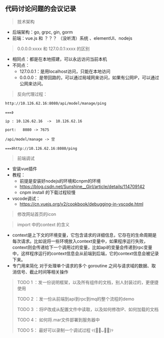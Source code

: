 ## 代码讨论问题的会议记录

> 技术架构

- 后端架构：go,   grpc,     gin,     gorm
- 前端：vue.js   和   ？？？ （没听清）系统 、elementUI、nodejs



> 0.0.0.0:xxxx 和 127.0.0.1:xxxx  的区别

- 相同点：都是在本地搭建，可以永远访问当前本机
- 不同点：
  - 127.0.0.1：是用localhost访问，只能在本地访问
  - 0.0.0.0： 是带回路的，可以通过局域网来访问，如果有公网IP，可以通过公网来访问。



> 反向代理过程：

~~~ 
http://10.126.62.16:8080/api/model/manage/ping 

===》

ip : 10.126.62.16  ->  10.126.62.16 

port:   8080 -> 7675

/api/model/manage -> 空

===》http://10.126.62.16:8080/ping
~~~



> 前端调试

- 安装vue插件
- 教程：
  - 前提是安装好nodejs的环境和cnpm的环境
  - https://blog.csdn.net/Sunshine__Girl/article/details/114709142
  - cnpm install 的下载过程较慢
- vscode调试：
  - https://cn.vuejs.org/v2/cookbook/debugging-in-vscode.html



>修改网站首页的icon



> import 中的context 的含义

- context是上下文的环境变量，它包含请求的详细信息，它存在的生命周期是每次请求。比如说将一些环境放入context变量中，如果程序运行失败，context则会传递给下一个调用过的变量，比如api的变量会传递到rpc变量中，这样程序运行的context信息会从前端到后端，它的context信息会被记录下来。
- 专门用来简化 对于处理单个请求的多个 goroutine 之间与请求域的数据、取消信号、截止时间等相关操作 



> TODO 1 ：发一份说明框架，以及所有组件的文档，别人封装过的，更便捷使用
>
> 
>
> TODO 2 ：发一份从前端到api到rpc到mq的整个流程的demo
>
> 
>
> TODO 3 ：将IP改成从配置文件中读取，以及如何修改IP、如何加载的文档
>
> 
>
> TODO 4： 如何将.mar文件部署到服务器中
>
> 
>
> TODO 5： 最好可以录制一个调试过程   ୧(﹒︠ᴗ﹒︡)୨ 























